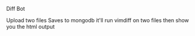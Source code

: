 Diff Bot

Upload two files
Saves to mongodb
it'll run vimdiff on two files then show you the html output
